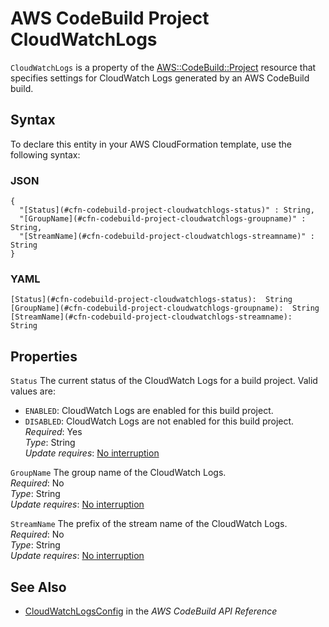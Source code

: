 # AWS CodeBuild Project CloudWatchLogs<a name="aws-properties-codebuild-project-cloudwatchlogs"></a>

`CloudWatchLogs` is a property of the [AWS::CodeBuild::Project](aws-resource-codebuild-project.md) resource that specifies settings for CloudWatch Logs generated by an AWS CodeBuild build\.

## Syntax<a name="aws-properties-codebuild-project-cloudwatchlogs-syntax"></a>

To declare this entity in your AWS CloudFormation template, use the following syntax:

### JSON<a name="aws-properties-codebuild-project-cloudwatchlogs-syntax.json"></a>

```
{
  "[Status](#cfn-codebuild-project-cloudwatchlogs-status)" : String,
  "[GroupName](#cfn-codebuild-project-cloudwatchlogs-groupname)" : String,
  "[StreamName](#cfn-codebuild-project-cloudwatchlogs-streamname)" : String
}
```

### YAML<a name="aws-properties-codebuild-project-cloudwatchlogs-syntax.yaml"></a>

```
[Status](#cfn-codebuild-project-cloudwatchlogs-status):  String
[GroupName](#cfn-codebuild-project-cloudwatchlogs-groupname):  String
[StreamName](#cfn-codebuild-project-cloudwatchlogs-streamname):  String
```

## Properties<a name="aws-properties-codebuild-project-cloudwatchlogs-properties"></a>

`Status`  <a name="cfn-codebuild-project-cloudwatchlogs-status"></a>
The current status of the CloudWatch Logs for a build project\. Valid values are:  
+ `ENABLED`: CloudWatch Logs are enabled for this build project\.
+ `DISABLED`: CloudWatch Logs are not enabled for this build project\.
*Required*: Yes  
*Type*: String  
*Update requires*: [No interruption](using-cfn-updating-stacks-update-behaviors.md#update-no-interrupt)

`GroupName`  <a name="cfn-codebuild-project-cloudwatchlogs-groupname"></a>
 The group name of the CloudWatch Logs\.   
*Required*: No  
*Type*: String  
*Update requires*: [No interruption](using-cfn-updating-stacks-update-behaviors.md#update-no-interrupt)

`StreamName`  <a name="cfn-codebuild-project-cloudwatchlogs-streamname"></a>
 The prefix of the stream name of the CloudWatch Logs\.   
*Required*: No  
*Type*: String  
*Update requires*: [No interruption](using-cfn-updating-stacks-update-behaviors.md#update-no-interrupt)

## See Also<a name="aws-properties-codebuild-project-cloudwatchlogs-seealso"></a>
+ [ CloudWatchLogsConfig](https://docs.aws.amazon.com/codebuild/latest/APIReference/API_CloudWatchLogsConfig.html) in the *AWS CodeBuild API Reference*